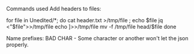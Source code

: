 

Commands used
Add headers to files:

for file in Unedited/*; do
cat header.txt >/tmp/file ; echo $file
jq <"$file">>/tmp/file
echo ]>>/tmp/file
mv -f /tmp/file head/$file
done

Name prefixes:
BAD CHAR - Some character or another won't let the json properly. 
